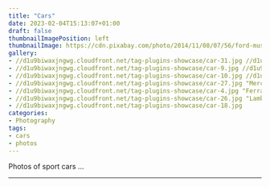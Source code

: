 ```yaml
---
title: "Cars"
date: 2023-02-04T15:13:07+01:00
draft: false
thumbnailImagePosition: left
thumbnailImage: https://cdn.pixabay.com/photo/2014/11/08/07/56/ford-mustang-521841_1280.jpg
gallery:
- //d1u9biwaxjngwg.cloudfront.net/tag-plugins-showcase/car-31.jpg //d1u9biwaxjngwg.cloudfront.net/tag-plugins-showcase/car-31.jpg "Mercedes"
- //d1u9biwaxjngwg.cloudfront.net/tag-plugins-showcase/car-9.jpg //d1u9biwaxjngwg.cloudfront.net/tag-plugins-showcase/car-9.jpg "Lamborghini"
- //d1u9biwaxjngwg.cloudfront.net/tag-plugins-showcase/car-10.jpg //d1u9biwaxjngwg.cloudfront.net/tag-plugins-showcase/car-10.jpg "Nissan"
- //d1u9biwaxjngwg.cloudfront.net/tag-plugins-showcase/car-27.jpg "Mercedes"
- //d1u9biwaxjngwg.cloudfront.net/tag-plugins-showcase/car-4.jpg "Ferrari"
- //d1u9biwaxjngwg.cloudfront.net/tag-plugins-showcase/car-26.jpg "Lamborghini"
- //d1u9biwaxjngwg.cloudfront.net/tag-plugins-showcase/car-18.jpg
categories:
- Photography
tags:
- cars
- photos
---
```


Photos of sport cars ...

<!--more-->
---

